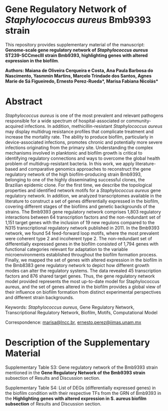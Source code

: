 # Gene Regulatory Network of _Staphylococcus aureus_ Bmb9393 strain

This repository provides supplementary material of the manuscript: **Genome-scale gene regulatory network of _Staphylococcus aureus_ ST239-SCCmecIII strain Bmb9393, highlighting genes with altered expression in the biofilm**.

 __Authors: Maiana de Oliveira Cerqueira e Costa, Ana Paula Barbosa do Nascimento, Yasmmin Martins, Marcelo Trindade dos Santos, Agnes Marie de Sá Figueiredo, Ernesto Perez-Rueda*, Marisa Fabiana Nicolás*__

# Abstract

_Staphylococcus aureus_ is one of the most prevalent and relevant pathogens responsible for a wide spectrum of hospital-associated or community-acquired infections. In addition, methicillin-resistant _Staphylococcus aureus_ may display multidrug resistance profiles that complicate treatment and increase the mortality rate. The ability to produce biofilm, particularly in device-associated infections, promotes chronic and potentially more severe infections originating from the primary site. Understanding the complex mechanisms involved in planktonic and biofilm growth is critical to identifying regulatory connections and ways to overcome the global health problem of multidrug-resistant bacteria. In this work, we apply literature-based and comparative genomics approaches to reconstruct the gene regulatory network of the high biofilm-producing strain Bmb9393, belonging to one of the highly disseminating successful clones, the Brazilian epidemic clone. For the first time, we describe the topological properties and identified network motifs for a _Staphylococcus aureus_ gene regulatory network. In addition, we analyzed transcriptomes available in the literature to construct a set of genes differentially expressed in the biofilm, covering different stages of the biofilms and genetic backgrounds of the strains. The Bmb9393 gene regulatory network comprises 1,803 regulatory interactions between 64 transcription factors and the non-redundant set of 1,151 target genes with the inclusion of 19 new regulons compared to the N315 transcriptional regulatory network published in 2011. In the Bmb9393 network, we found 54 feed-forward loop motifs, where the most prevalent were coherent type 2 and incoherent type 2. The non-redundant set of differentially expressed genes in the biofilm consisted of 1,794 genes with functional categories relevant for adaptation to the variable microenvironments established throughout the biofilm formation process. Finally, we mapped the set of genes with altered expression in the biofilm in the Bmb8383 gene regulatory network to depict how different growth modes can alter the regulatory systems. The data revealed 45 transcription factors and 876 shared target genes. Thus, the gene regulatory network model provided represents the most up-to-date model for Staphylococcus aureus, and the set of genes altered in the biofilm provides a global view of their influence on biofilm formation from distinct experimental perspectives and different strain backgrounds.

Keywords: _Staphylococcus aureus_, Gene Regulatory Network, Transcriptional Regulatory Network, Biofilm, Motifs, Computational Model

Correspondence: marisa@lncc.br, ernesto.perez@iimas.unam.mx

# Description of the Supplementary Material

Supplementary Table S3: Gene regulatory network of the Bmb9393 strain mentioned in the __Gene Regulatory Network of the Bmb9393 strain__ subsection of Results and Discussion section.

Supplementary Table S4: List of DEGs (differentially expressed genes) in the biofilm condition with their respective TFs from the GRN of Bmb9393 in the __Highlighting genes with altered expression in S. aureus biofilm subsection__ of Results and Discussion section.
